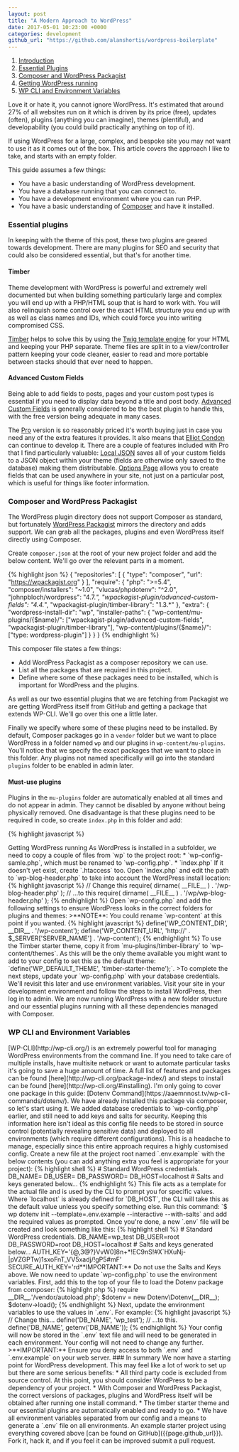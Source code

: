 ```yaml
---
layout: post
title: "A Modern Approach to WordPress"
date: 2017-05-01 10:23:00 +0000
categories: development
github_url: "https://github.com/alanshortis/wordpress-boilerplate"
---
```


<ol class="contents">
  <li><a href="#intro">Introduction</a></li>
  <li><a href="#essential-plugins">Essential Plugins</a></li>
  <li><a href="#wp-composer">Composer and WordPress Packagist</a></li>
  <li><a href="#get-running">Getting WordPress running</a></li>
  <li><a href="#wp-cli">WP CLI and Environment Variables</a></li>
</ol>

<a id="intro"></a>
Love it or hate it, you cannot ignore WordPress. It's estimated that around 27% of all websites run on it which is driven by its price (free), updates (often), plugins (anything you can imagine), themes (plentiful), and developability (you could build practically anything on top of it).

If using WordPress for a large, complex, and bespoke site you may not want to use it as it comes out of the box. This article covers the approach I like to take, and starts with an empty folder.

This guide assumes a few things:

* You have a basic understanding of WordPress development.
* You have a database running that you can connect to.
* You have a development environment where you can run PHP.
* You have a basic understanding of [Composer](https://getcomposer.org/) and have it installed.

<h3 id="essential-plugins">Essential plugins</h3>

In keeping with the theme of this post, these two plugins are geared towards development. There are many plugins for SEO and security that could also be considered essential, but that's for another time.

#### Timber

Theme development with WordPress is powerful and extremely well documented but when building something particularly large and complex you will end up with a PHP/HTML soup that is hard to work with. You will also relinquish some control over the exact HTML structure you end up with as well as class names and IDs, which could force you into writing compromised CSS.

[Timber](https://www.upstatement.com/timber/) helps to solve this by using the [Twig template engine](https://twig.sensiolabs.org/) for your HTML and keeping your PHP separate. Theme files are split in to a view/controller pattern keeping your code cleaner, easier to read and more portable between stacks should that ever need to happen.

#### Advanced Custom Fields

Being able to add fields to posts, pages and your custom post types is essential if you need to display data beyond a title and post body. [Advanced Custom Fields](https://www.advancedcustomfields.com/) is generally considered to be the best plugin to handle this, with the free version being adequate in many cases.

The [Pro](https://www.advancedcustomfields.com/pro/) version is so reasonably priced it's worth buying just in case you need any of the extra features it provides. It also means that [Elliot Condon](http://www.elliotcondon.com/) can continue to develop it. There are a couple of features included with Pro that I find particularly valuable: [Local JSON](https://www.advancedcustomfields.com/resources/local-json/) saves all of your custom fields to a JSON object within your theme (fields are otherwise only saved to the database) making them distributable. [Options Page](https://www.advancedcustomfields.com/add-ons/options-page/) allows you to create fields that can be used anywhere in your site, not just on a particular post, which is useful for things like footer information.

<h3 id="wp-composer">Composer and WordPress Packagist</h3>

The WordPress plugin directory does not support Composer as standard, but fortunately [WordPress Packagist](https://wpackagist.org/) mirrors the directory and adds support. We can grab all the packages, plugins and even WordPress itself directly using Composer.

Create `composer.json` at the root of your new project folder and add the below content. We'll go over the relevant parts in a moment.

{% highlight json %}
{
  "repositories": [
    {
      "type": "composer",
      "url": "https://wpackagist.org"
    }
  ],
  "require": {
    "php": ">=5.4",
    "composer/installers": "~1.0",
    "vlucas/phpdotenv": "^2.0",
    "johnpbloch/wordpress": "4.7.*",
    "wpackagist-plugin/advanced-custom-fields": "4.4.*",
    "wpackagist-plugin/timber-library": "1.3.*"
  },
  "extra": {
    "wordpress-install-dir": "wp",
    "installer-paths": {
      "wp-content/mu-plugins/{$name}/": ["wpackagist-plugin/advanced-custom-fields", "wpackagist-plugin/timber-library"],
      "wp-content/plugins/{$name}/": ["type: wordpress-plugin"]
    }
  }
}
{% endhighlight %}

This composer file states a few things:

* Add WordPress Packagist as a composer repository we can use.
* List all the packages that are required in this project.
* Define where some of these packages need to be installed, which is important for WordPress and the plugins.

As well as our two essential plugins that we are fetching from Packagist we are getting WordPress itself from GitHub and getting a package that extends WP-CLI. We'll go over this one a little later.

Finally we specify where some of these plugins need to be installed. By default, Composer packages go in a `vendor` folder but we want to place WordPress in a folder named `wp` and our plugins in `wp-content/mu-plugins`. You'll notice that we specify the exact packages that we want to place in this folder. Any plugins not named specifically will go into the standard `plugins` folder to be enabled in admin later.

#### Must-use plugins

Plugins in the `mu-plugins` folder are automatically enabled at all times and do not appear in admin. They cannot be disabled by anyone without being physically removed. One disadvantage is that these plugins need to be required in code, so create `index.php` in this folder and add:

{% highlight javascript %}
<?php
require WPMU_PLUGIN_DIR.'/advanced-custom-fields-pro/acf.php';
require WPMU_PLUGIN_DIR.'/timber-library/timber.php';
{% endhighlight %}

#### Installing packages

To install everything we need, run `$ composer install`. This will fetch everything into their defined folders and create a new file - `composer.lock` - that needs to be added to source control along with `composer.json` to keep track of dependencies.

<h3 id="get-running">Getting WordPress running</h3>

As WordPress is installed in a subfolder, we need to copy a couple of files from `wp` to the project root:

* `wp-config-samle.php`, which must be renamed to `wp-config.php`.
* `index.php`

If it doesn't yet exist, create `.htaccess` too.

Open `index.php` and edit the path to `wp-blog-header.php` to take into account the WordPress install location:

{% highlight javascript %}
// Change this
require( dirname( __FILE__ ) . '/wp-blog-header.php' );

// ...to this
require( dirname( __FILE__ ) . '/wp/wp-blog-header.php' );
{% endhighlight %}

Open `wp-config.php` and add the following settings to ensure WordPress looks in the correct folders for plugins and themes:

>**NOTE**: You could rename `wp-content` at this point if you wanted.

{% highlight javascript %}
define('WP_CONTENT_DIR', __DIR__ . '/wp-content');
define('WP_CONTENT_URL', 'http://' . $_SERVER['SERVER_NAME'] . '/wp-content');
{% endhighlight %}

To use the Timber starter theme, copy it from `mu-plugins/timber-library` to `wp-content/themes`. As this will be the only theme available you might want to add to your config to set this as the default theme: `define('WP_DEFAULT_THEME', 'timber-starter-theme');`.

>To complete the next steps, update your `wp-config.php` with your database credentials. We'll revisit this later and use environment variables.

Visit your site in your development environment and follow the steps to install WordPress, then log in to admin. We are now running WordPress with a new folder structure and our essential plugins running with all these dependencies managed with Composer.

<h3 id="wp-cli">WP CLI and Environment Variables</h3>

[WP-CLI](http://wp-cli.org/) is an extremely powerful tool for managing WordPress environments from the command line. If you need to take care of multiple installs, have multisite network or want to automate particular tasks it's going to save a huge amount of time. A full list of features and packages can be found [here](http://wp-cli.org/package-index/) and steps to install can be found [here](http://wp-cli.org/#installing).

I'm only going to cover one package in this guide: [Dotenv Command](https://aaemnnost.tv/wp-cli-commands/dotenv/). We have already installed this package via composer, so let's start using it.

We added database credentials to `wp-config.php` earlier, and still need to add keys and salts for security. Keeping this information here isn't ideal as this config file needs to be stored in source control (potentially revealing sensitive data) and deployed to all environments (which require different configurations). This is a headache to manage, especially since this entire approach requires a highly customised config.

Create a new file at the project root named `.env.example` with the below contents (you can add anything extra you feel is appropriate for your project):

{% highlight shell %}
# Standard WordPress credentials.
DB_NAME=
DB_USER=
DB_PASSWORD=
DB_HOST=localhost

# Salts and keys generated below...
{% endhighlight %}

This file acts as a template for the actual file and is used by the CLI to prompt you for specific values. Where `localhost` is already defined for `DB_HOST`, the CLI will take this as the default value unless you specify something else.

Run this command: `$ wp dotenv init --template=.env.example --interactive --with-salts` and add the required values as prompted. Once you're done, a new `.env` file will be created and look something like this:

{% highlight shell %}
# Standard WordPress credentials.
DB_NAME=wp_test
DB_USER=root
DB_PASSWORD=root
DB_HOST=localhost

# Salts and keys generated below...
AUTH_KEY='{@,3@?}VvW0]8n+*!EC9nS!#X`HXuNj-|pVZGPTw)1sxoFnT_VV5xadj/!gP5#mF'
SECURE_AUTH_KEY='rd<O7H&GYn?q/iGNeW$-F5:5S6M-hn*}SV!|Fz5}C-+D-lHqzB6w:?^(!t(_z_q1'
LOGGED_IN_KEY='bu9z)#=S&<r(1+,.mV!Cd&d>&[Mrdx20IPJCrbJb4^+1^Pd6;W09FeIGs<v FJR]'
NONCE_KEY='q#{ry=bhUbdc61dI<I3]vTB(^jEEg=R0%9T*#hvk3o4,3uvH36bBp9pfT5b$!&Rx'
AUTH_SALT='G&5j*-Ot,}N~b}2_(zq-Jqc&-fVZ=2da2Ga5%-XWUr>8|4EXAsL K>{JQ:z90t$7'
SECURE_AUTH_SALT='ej68*YwNt76%:R*1OS9Tnb%La5 [I?!- g:0V#A[~nD8`[wau:CxZ.6EanQ%vb93'
LOGGED_IN_SALT='PTK%#-Fe|_SJc6>n~IqTsTPqi?#hzQx(tU<x<ic@qT2/59[Mmf^n0Sk6k-m- hTN'
NONCE_SALT='Qo:(YR&Du< )d[b|JzC{uj1z|9p?cWmCbwKX`)!kb~PD {CX(B:Z<hS4O:L6_2eu'
{% endhighlight %}

>**IMPORTANT:** Do not use the Salts and Keys above.

We now need to update `wp-config.php` to use the environment variables. First, add this to the top of your file to load the Dotenv package from composer:

{% highlight php %}
require __DIR__.'/vendor/autoload.php';
$dotenv = new Dotenv\Dotenv(__DIR__);
$dotenv->load();
{% endhighlight %}

Next, update the environment variables to use the values in `.env`. For example:

{% highlight javascript %}
// Change this...
define('DB_NAME', 'wp_test');

// ...to this.
define('DB_NAME', getenv('DB_NAME'));
{% endhighlight %}

Your config will now be stored in the `.env` text file and will need to be generated in each environment. Your config will not need to change any further.

>**IMPORTANT:** Ensure you deny access to both `.env` and `.env.example` on your web server.

### In summary
We now have a starting point for WordPress development. This may feel like a lot of work to set up but there are some serious benefits:

* All third party code is excluded from source control. At this point, you should consider WordPress to be a dependency of your project.
* With Composer and WordPress Packagist, the correct versions of packages, plugins and WordPress itself will be obtained after running one install command.
* The timber starter theme and our essential plugins are automatically enabled and ready to go.
* We have all environment variables separated from our config and a means to generate a `.env` file on all environments.

An example starter project using everything covered above [can be found on GitHub]({{page.github_url}}). Fork it, hack it, and if you feel it can be improved submit a pull request.
